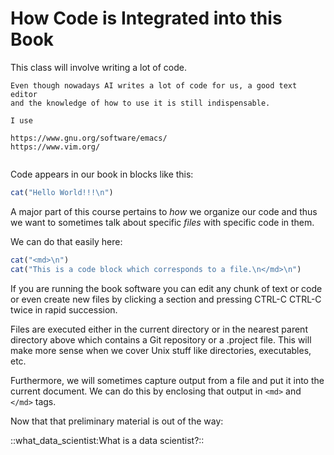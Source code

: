 How Code is Integrated into this Book
=====================================

This class will involve writing a lot of code.

```sidebar
Even though nowadays AI writes a lot of code for us, a good text editor
and the knowledge of how to use it is still indispensable.

I use

https://www.gnu.org/software/emacs/
https://www.vim.org/


```

Code appears in our book in blocks like this:

```r 
cat("Hello World!!!\n")

```
A major part of this course pertains to _how_ we organize our code and thus
we want to sometimes talk about specific _files_ with specific code in them.

We can do that easily here:

```r file=example.R
cat("<md>\n")
cat("This is a code block which corresponds to a file.\n</md>\n")

```
If you are running the book software you can edit any chunk of text or code
or even create new files by clicking a section and pressing CTRL-C CTRL-C twice
in rapid succession. 

Files are executed either in the current directory or in the nearest parent 
directory above which contains a Git repository or a .project file. This
will make more sense when we cover Unix stuff like directories, executables, etc.

Furthermore, we will sometimes capture output from a file and put it into the
current document. We can do this by enclosing that output in `<md>` and `</md>`
tags.

Now that that preliminary material is out of the way:

::what_data_scientist:What is a data scientist?::

